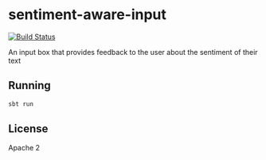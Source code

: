# sentiment-aware-input

[![Build Status](https://travis-ci.org/divanvisagie/sentiment-aware-input.svg?branch=master)](https://travis-ci.org/divanvisagie/sentiment-aware-input)

An input box that provides feedback to the user about the sentiment of their text

## Running

```sh
sbt run
```

## License
Apache 2
